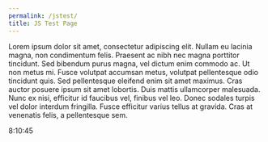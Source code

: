 ```yaml
---
permalink: /jstest/
title: JS Test Page
---
```


Lorem ipsum dolor sit amet, consectetur adipiscing elit. Nullam eu lacinia magna, non condimentum felis. Praesent ac nibh nec magna porttitor tincidunt. Sed bibendum purus magna, vel dictum enim commodo ac. Ut non metus mi. Fusce volutpat accumsan metus, volutpat pellentesque odio tincidunt quis. Sed pellentesque eleifend enim sit amet maximus. Cras auctor posuere ipsum sit amet lobortis. Duis mattis ullamcorper malesuada. Nunc ex nisi, efficitur id faucibus vel, finibus vel leo. Donec sodales turpis vel dolor interdum fringilla. Fusce efficitur varius tellus at gravida. Cras at venenatis felis, a pellentesque sem.


<div id="clock">8:10:45</div>
<script>
    setInterval(showTime, 1000);
    function showTime() {
        let time = new Date();
        let hour = time.getHours();
        let min = time.getMinutes();
        let sec = time.getSeconds();
        am_pm = "AM";

        if (hour > 12) {
            hour -= 12;
            am_pm = "PM";
        }
        if (hour == 0) {
            hr = 12;
            am_pm = "AM";
        }

        hour = hour < 10 ? "0" + hour : hour;
        min = min < 10 ? "0" + min : min;
        sec = sec < 10 ? "0" + sec : sec;

        let currentTime = hour + ":" 
            + min + ":" + sec + am_pm;

        document.getElementById("clock")
            .innerHTML = currentTime;
    }

    showTime();
</script>
